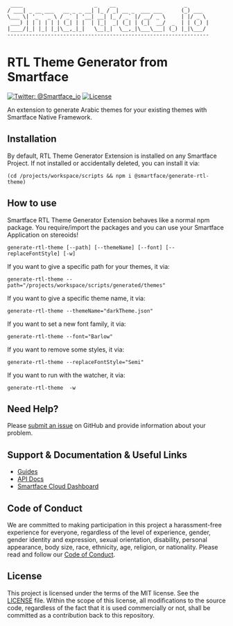 
     ____                       _    __                      _       
    / ___| _ __ ___   __ _ _ __| |_ / _| __ _  ___ ___      (_) ___  
    \___ \| '_ ` _ \ / _` | '__| __| |_ / _` |/ __/ _ \     | |/ _ \ 
     ___) | | | | | | (_| | |  | |_|  _| (_| | (_|  __/  _  | | (_) |
    |____/|_| |_| |_|\__,_|_|   \__|_|  \__,_|\___\___| (_) |_|\___/ 
    -----------------------------------------------------------------

# RTL Theme Generator from Smartface
[![Twitter: @Smartface_io](https://img.shields.io/badge/contact-@Smartface_io-blue.svg?style=flat)](https://twitter.com/smartface_io)
[![License](https://img.shields.io/badge/license-MIT-green.svg?style=flat)](https://raw.githubusercontent.com/smartface/generate-rtl-theme/master/LICENSE)

An extension to generate Arabic themes for your existing themes with Smartface Native Framework.

## Installation
By default, RTL Theme Generator Extension is installed on any Smartface Project. If not installed or accidentally deleted, you can install it via:
```shell
(cd /projects/workspace/scripts && npm i @smartface/generate-rtl-theme)
```
## How to use
Smartface RTL Theme Generator Extension behaves like a normal npm package. You require/import the packages and you can use your Smartface Application on stereoids!

```shell
generate-rtl-theme [--path] [--themeName] [--font] [--replaceFontStyle] [-w]
```

If you want to give a specific path for your themes,
it via:
```shell
generate-rtl-theme --path="/projects/workspace/scripts/generated/themes"
```

If you want to give a specific theme name,
it via:
```shell
generate-rtl-theme --themeName="darkTheme.json"
```

If you want to set a new font family,
it via:
```shell
generate-rtl-theme --font="Barlow"
```

If you want to remove some styles,
it via:
```shell
generate-rtl-theme --replaceFontStyle="Semi"
```

If you want to run with the watcher,
it via:
```shell
generate-rtl-theme  -w
```

## Need Help?

Please [submit an issue](https://github.com/smartface/generate-rtl-theme/issues) on GitHub and provide information about your problem.

## Support & Documentation & Useful Links
- [Guides](https://docs.smartface.io/)
- [API Docs](http://ref.smartface.io/)
- [Smartface Cloud Dashboard](https://ide.smartface.io)

## Code of Conduct
We are committed to making participation in this project a harassment-free experience for everyone, regardless of the level of experience, gender, gender identity and expression, sexual orientation, disability, personal appearance, body size, race, ethnicity, age, religion, or nationality.
Please read and follow our [Code of Conduct](./CODE_OF_CONDUCT.md).

## License

This project is licensed under the terms of the MIT license. See the [LICENSE](./LICENSE) file. Within the scope of this license, all modifications to the source code, regardless of the fact that it is used commercially or not, shall be committed as a contribution back to this repository.
